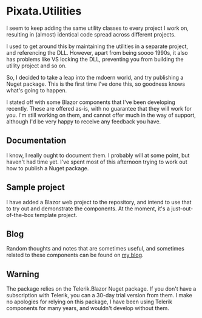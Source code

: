 # Pixata.Utilities

I seem to keep adding the same utility classes to every project I work on, resulting in (almost) identical code spread across different projects.

I used to get around this by maintaining the utilities in a separate project, and referencing the DLL. However, apart from being soooo 1990s, it also has problems like VS locking the DLL, preventing you from building the utility project and so on.

So, I decided to take a leap into the mdoern world, and try publishing a Nuget package. This is the first time I've done this, so goodness knows what's going to happen.

I stated off with some Blazor components that I've been developing recently. These are offered as-is, with no guarantee that they will work for you. I'm still working on them, and cannot offer much in the way of support, although I'd be very happy to receive any feedback you have.

## Documentation
I know, I really ought to document them. I probably will at some point, but haven't had time yet. I've spent most of this afternoon trying to work out how to publish a Nuget package.

## Sample project
I have added a Blazor web project to the repository, and intend to use that to try out and demonstrate the components. At the moment, it's a just-out-of-the-box template project.

## Blog
Random thoughts and notes that are sometimes useful, and sometimes related to these components can be found on [my blog](https://www.pixata.co.uk/).

## Warning
The package relies on the Telerik.Blazor Nuget package. If you don't have a subscription with Telerik, you can a 30-day trial version from them. I make no apologies for relying on this package, I have been using Telerik components for many years, and wouldn't develop without them.